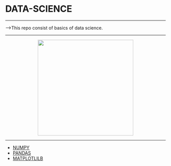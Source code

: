 # DATA-SCIENCE

----

-->This repo consist of basics of data science.

----

<p align="center">
  <img align="center" width="300px" src="https://user-images.githubusercontent.com/66458303/118371288-90f59680-b5c9-11eb-85d6-01a33f897e79.png">
</p>

----

  * [NUMPY](https://github.com/aditya-2703/DATA-SCIENCE/tree/main/NUMPY)
  * [PANDAS](https://github.com/aditya-2703/DATA-SCIENCE/tree/main/PANDAS)
  * [MATPLOTLILB](https://github.com/aditya-2703/DATA-SCIENCE/tree/main/MATPLOTLILB)
 
